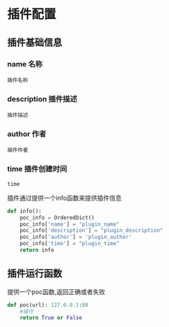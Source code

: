 # 插件配置

## 插件基础信息

### name 名称
    插件名称

### description 插件描述
    插件描述

### author 作者
    插件作者

### time 插件创建时间
    time

插件通过提供一个info函数来提供插件信息

``` python
def info():
    poc_info = OrderedDict()
    poc_info['name'] = "plugin_name"
    poc_info['description'] = "plugin_description"
    poc_info['author'] = 'plugin_author'
    poc_info['time'] = "plugin_time"
    return info
```

## 插件运行函数

提供一个poc函数,返回正确或者失败

``` python
def poc(url): 127.0.0.1:80
    #操作
    return True or False
```